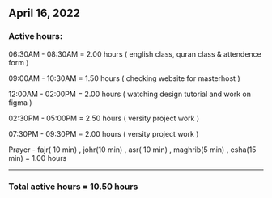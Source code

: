 ## April 16, 2022
### Active hours:

06:30AM - 08:30AM     = 2.00 hours ( english class, quran class & attendence form )

09:00AM - 10:30AM     = 1.50 hours ( checking website for masterhost )

12:00AM - 02:00PM     = 2.00 hours ( watching design tutorial and work on figma )

02:30PM - 05:00PM     = 2.50 hours ( versity project work )

07:30PM - 09:30PM     = 2.00 hours ( versity project work )

Prayer - fajr( 10 min) , johr(10 min) , asr( 10 min) , maghrib(5 min) , esha(15 min) = 1.00 hours

----------------------------------------------------

### Total active hours = 10.50 hours